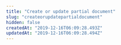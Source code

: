 ```yaml
---
title: "Create or update partial document"
slug: "createorupdatepartialdocument"
hidden: false
createdAt: "2019-12-16T06:09:28.493Z"
updatedAt: "2019-12-16T06:09:28.494Z"
---
```

